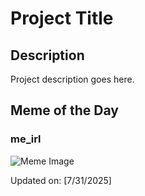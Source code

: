 # Project Title

## Description

Project description goes here.

## Meme of the Day

### me_irl
![Meme Image](https://i.redd.it/l08e5udsaxff1.png)

Updated on: [7/31/2025]